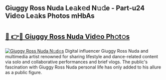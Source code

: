 ## Giuggy Ross Nuda Le𝚊k𝚎d N𝚞𝚍e - Part-u24 Vid𝚎o Le𝚊ks Photos mHbAs

# <h2><a href="http://fbelo3e.evod.top/?m=Giuggy+Ross+Nuda">🔗 👉🔴 Giuggy Ross Nuda Vid𝚎o Ph𝚘t𝚘s</a></h2>

[![Giuggy Ross Nuda N𝚞d𝚎s](https://i.imgur.com/8V9OHl7.gif)](http://fbelo3e.evod.top/?m=Giuggy+Ross+Nuda)
Digital influencer Giuggy Ross Nuda and multimedia artist renowned for sharing lifestyle and dance-related content via solo and collaborative performances and brief vlogs. The public's fascination with Giuggy Ross Nuda personal life has only added to his allure as a public figure. 
